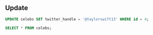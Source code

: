 ## Update 
```SQL
UPDATE celebs SET twitter_handle = '@taylorswift13' WHERE id = 4;

SELECT * FROM celebs;
```
